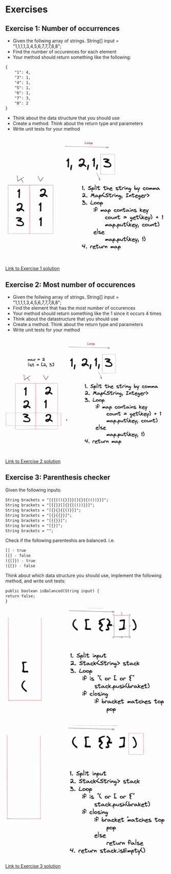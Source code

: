 # Exercises

## Exercise 1: Number of occurrences

- Given the follwing array of strings. String[] input = "1,1,1,1,3,4,5,6,7,7,7,8,8";
- Find the number of occurences for each element
- Your method should return something like the following:

```
{
    "1": 4,
    "3": 1,
    "4": 1,
    "5": 1,
    "6": 1,
    "7": 3,
    "8": 2
}
```

- Think about the data structure that you should use
- Create a method. Think about the return type and parameters
- Write unit tests for your method

![alt Exercise 1 plan diagram](images/exercise1.png)

[Link to Exercise 1 solution](https://github.com/RKaurB/bnta-c4-java/blob/main/src/main/java/com/bnta/s12_using_data_structures/exercises/Exercise1.java)


## Exercise 2: Most number of occurences

- Given the follwing array of strings. String[] input = "1,1,1,1,3,4,5,6,7,7,7,8,8";
- Find the element that has the most number of occurences
- Your method should return something like the 1 since it occurs 4 times
- Think about the datastructure that you should use
- Create a method. Think about the return type and parameters
- Write unit tests for your method

![alt Exercise 2 plan diagram](images/exercise2.png)

[Link to Exercise 2 solution](https://github.com/RKaurB/bnta-c4-java/blob/main/src/main/java/com/bnta/s12_using_data_structures/exercises/Exercise2.java)


## Exercise 3: Parenthesis checker

Given the following inputs:

```
String brackets = "[{{[(){}]}}[]{}{{(())}}]";
String brackets = "[{{}}[]{}{{(())}}]";
String brackets = "[{}{}{{()}}]";
String brackets = "[{}{{}}]";
String brackets = "[{{}}]";
String brackets = "[{}]";
String brackets = ""; 
```

Check if the following parenteshis are balanced. i.e.

```
[] - true
[[] - false
({[]}) - true
({[}) - false
```

Think about which data structure you should use, implement the following method, and write unit tests:

```
public boolean isBalanced(String input) {
return false;
}
```


![alt Exercise 3 plan diagram](images/exercise3a.png)

![alt Exercise 3 plan diagram](images/exercise3b.png)

[Link to Exercise 3 solution](https://github.com/RKaurB/bnta-c4-java/blob/main/src/main/java/com/bnta/s12_using_data_structures/exercises/Exercise3.java)
